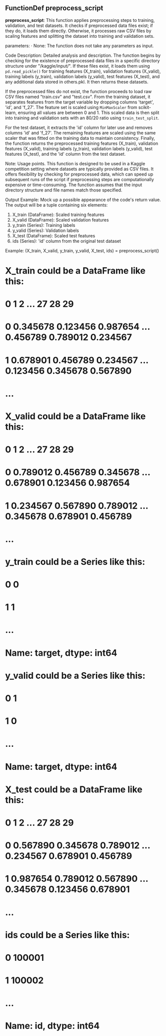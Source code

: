 ## FunctionDef preprocess_script
**preprocess_script**: This function applies preprocessing steps to training, validation, and test datasets. It checks if preprocessed data files exist; if they do, it loads them directly. Otherwise, it processes raw CSV files by scaling features and splitting the dataset into training and validation sets.

parameters:
· None: The function does not take any parameters as input.

Code Description: Detailed analysis and description.
The function begins by checking for the existence of preprocessed data files in a specific directory structure under "/kaggle/input/". If these files exist, it loads them using `pd.read_pickle()` for training features (X_train), validation features (X_valid), training labels (y_train), validation labels (y_valid), test features (X_test), and any additional data stored in others.pkl. It then returns these datasets.

If the preprocessed files do not exist, the function proceeds to load raw CSV files named "train.csv" and "test.csv". From the training dataset, it separates features from the target variable by dropping columns 'target', 'id', and 'f_27'. The feature set is scaled using `MinMaxScaler` from scikit-learn, ensuring all values are between 0 and 1. This scaled data is then split into training and validation sets with an 80/20 ratio using `train_test_split`.

For the test dataset, it extracts the 'id' column for later use and removes columns 'id' and 'f_27'. The remaining features are scaled using the same scaler that was fitted on the training data to maintain consistency. Finally, the function returns the preprocessed training features (X_train), validation features (X_valid), training labels (y_train), validation labels (y_valid), test features (X_test), and the 'id' column from the test dataset.

Note: Usage points.
This function is designed to be used in a Kaggle competition setting where datasets are typically provided as CSV files. It offers flexibility by checking for preprocessed data, which can speed up subsequent runs of the script if preprocessing steps are computationally expensive or time-consuming. The function assumes that the input directory structure and file names match those specified.

Output Example: Mock up a possible appearance of the code's return value.
The output will be a tuple containing six elements:
1. X_train (DataFrame): Scaled training features
2. X_valid (DataFrame): Scaled validation features
3. y_train (Series): Training labels
4. y_valid (Series): Validation labels
5. X_test (DataFrame): Scaled test features
6. ids (Series): 'id' column from the original test dataset

Example:
(X_train, X_valid, y_train, y_valid, X_test, ids) = preprocess_script()
# X_train could be a DataFrame like this:
#    0         1         2   ...        27        28        29
# 0  0.345678  0.123456  0.987654  ...  0.456789  0.789012  0.234567
# 1  0.678901  0.456789  0.234567  ...  0.123456  0.345678  0.567890
# ...
# X_valid could be a DataFrame like this:
#    0         1         2   ...        27        28        29
# 0  0.789012  0.456789  0.345678  ...  0.678901  0.123456  0.987654
# 1  0.234567  0.567890  0.789012  ...  0.345678  0.678901  0.456789
# ...
# y_train could be a Series like this:
# 0    0
# 1    1
# ...
# Name: target, dtype: int64
# y_valid could be a Series like this:
# 0    1
# 1    0
# ...
# Name: target, dtype: int64
# X_test could be a DataFrame like this:
#    0         1         2   ...        27        28        29
# 0  0.567890  0.345678  0.789012  ...  0.234567  0.678901  0.456789
# 1  0.987654  0.789012  0.567890  ...  0.345678  0.123456  0.678901
# ...
# ids could be a Series like this:
# 0    100001
# 1    100002
# ... 
# Name: id, dtype: int64
